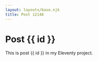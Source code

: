```yaml
---
layout: layouts/base.njk
title: Post 12148
---
```


# Post {{ id }}

This is post {{ id }} in my Eleventy project.
